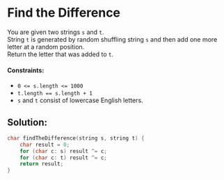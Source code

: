 # Find the Difference
You are given two strings `s` and `t`.  
String `t` is generated by random shuffling string `s` and then add one more letter at a random position.  
Return the letter that was added to `t`.

#### Constraints:
- `0 <= s.length <= 1000`
- `t.length == s.length + 1`
- `s` and `t` consist of lowercase English letters.

## Solution:
```cpp
char findTheDifference(string s, string t) {
    char result = 0;
    for (char c: s) result ^= c;
    for (char c: t) result ^= c;
    return result;
}
```